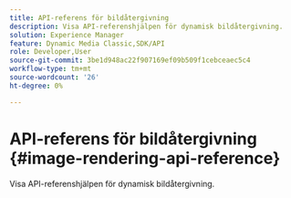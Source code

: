 ```yaml
---
title: API-referens för bildåtergivning
description: Visa API-referenshjälpen för dynamisk bildåtergivning.
solution: Experience Manager
feature: Dynamic Media Classic,SDK/API
role: Developer,User
source-git-commit: 3be1d948ac22f907169ef09b509f1cebceaec5c4
workflow-type: tm+mt
source-wordcount: '26'
ht-degree: 0%

---
```



# API-referens för bildåtergivning {#image-rendering-api-reference}

Visa API-referenshjälpen för dynamisk bildåtergivning.